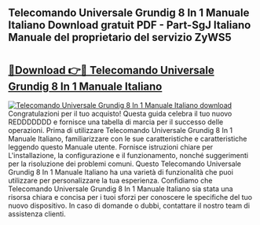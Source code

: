 ## Telecomando Universale Grundig 8 In 1 Manuale Italiano Download gratuit PDF - Part-SgJ Italiano Manuale del proprietario del servizio ZyWS5

# <h2><a href="http://dfaod2.blite.top/?on=Telecomando+Universale+Grundig+8+In+1+Manuale+Italiano">🔗Download 👉🔴 Telecomando Universale Grundig 8 In 1 Manuale Italiano</a></h2>

[![Telecomando Universale Grundig 8 In 1 Manuale Italiano download](https://i.imgur.com/lujVjoI.png)](http://dfaod2.blite.top/?on=Telecomando+Universale+Grundig+8+In+1+Manuale+Italiano)
Congratulazioni per il tuo acquisto! Questa guida celebra il tuo nuovo REDDDDDDD e fornisce una tabella di marcia per il successo delle operazioni. Prima di utilizzare Telecomando Universale Grundig 8 In 1 Manuale Italiano, familiarizzare con le sue caratteristiche e caratteristiche leggendo questo Manuale utente. Fornisce istruzioni chiare per L'installazione, la configurazione e il funzionamento, nonché suggerimenti per la risoluzione dei problemi comuni. Questo Telecomando Universale Grundig 8 In 1 Manuale Italiano ha una varietà di funzionalità che puoi utilizzare per personalizzare la tua esperienza. Confidiamo che Telecomando Universale Grundig 8 In 1 Manuale Italiano sia stata una risorsa chiara e concisa per i tuoi sforzi per conoscere le specifiche del tuo nuovo dispositivo. In caso di domande o dubbi, contattare il nostro team di assistenza clienti.
